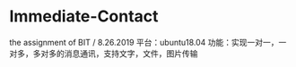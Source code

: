 # Immediate-Contact
the assignment of BIT / 8.26.2019
平台：ubuntu18.04
功能：实现一对一，一对多，多对多的消息通讯，支持文字，文件，图片传输
